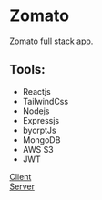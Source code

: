 # Zomato

Zomato full stack app.

## Tools: 
- Reactjs
- TailwindCss
- Nodejs
- Expressjs
- bycrptJs
- MongoDB
- AWS S3
- JWT

[Client](Client/README.md)<br/>
[Server](server/README.md)
